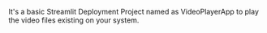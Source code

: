 It's a basic Streamlit Deployment Project named as VideoPlayerApp to play the video files existing on your system.
